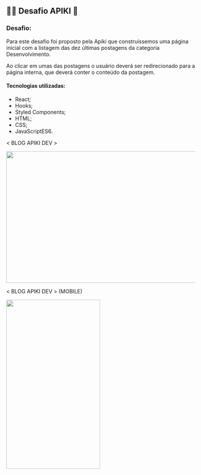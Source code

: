 ## :student: Desafio APIKI :rocket:

### Desafio:

Para este desafio foi proposto pela Apiki que construíssemos uma página inicial com a listagem das dez últimas postagens da categoria Desenvolvimento.

Ao clicar em umas das postagens o usuário deverá ser redirecionado para a página interna, que deverá conter o conteúdo da postagem.

#### Tecnologias utilizadas:

- React;
- Hooks;
- Styled Components;
- HTML;
- CSS;
- JavaScriptES6.

&lt; BLOG APIKI DEV &gt;

<img src="https://user-images.githubusercontent.com/21336683/114648030-796a7b80-9cb4-11eb-9cf5-e0ebadb5ad45.gif" width="800" height="350" />

&lt; BLOG APIKI DEV &gt; (MOBILE)

<img src="https://user-images.githubusercontent.com/21336683/114713612-af851b00-9d07-11eb-8bb9-0588158feb18.gif" width="250" height="450" />
